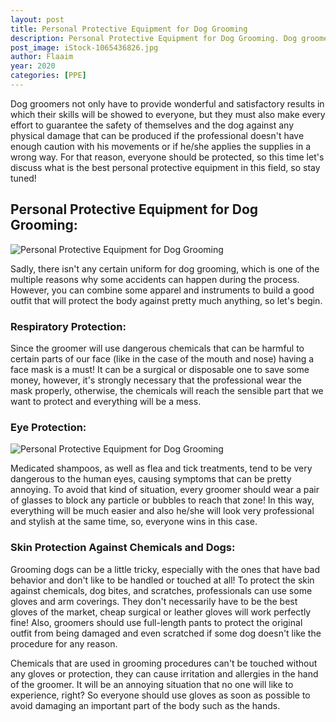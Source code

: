 ```yaml
---
layout: post
title: Personal Protective Equipment for Dog Grooming
description: Personal Protective Equipment for Dog Grooming. Dog groomers not only have to provide wonderful and satisfactory results in which their skills will be showed to everyone
post_image: iStock-1065436826.jpg
author: Flaaim
year: 2020
categories: [PPE]
---
```



Dog groomers not only have to provide wonderful and satisfactory results in which their skills will be showed to everyone, but they must also make every effort to guarantee the safety of themselves and the dog against any physical damage that can be produced if the professional doesn't have enough caution with his movements or if he/she applies the supplies in a wrong way. For that reason, everyone should be protected, so this time let's discuss what is the best personal protective equipment in this field, so stay tuned!


## Personal Protective Equipment for Dog Grooming:
![Personal Protective Equipment for Dog Grooming](https://safetyworkblog.com/assets/iStock-1065436826.jpg)

Sadly, there isn't any certain uniform for dog grooming, which is one of the multiple reasons why some accidents can happen during the process. However, you can combine some apparel and instruments to build a good outfit that will protect the body against pretty much anything, so let's begin.


### Respiratory Protection:


Since the groomer will use dangerous chemicals that can be harmful to certain parts of our face (like in the case of the mouth and nose) having a face mask is a must! It can be a surgical or disposable one to save some money, however, it's strongly necessary that the professional wear the mask properly, otherwise, the chemicals will reach the sensible part that we want to protect and everything will be a mess.


### Eye Protection:
![Personal Protective Equipment for Dog Grooming](https://safetyworkblog.com/assets/social-media-for-dogs.jpg)


Medicated shampoos, as well as flea and tick treatments, tend to be very dangerous to the human eyes, causing symptoms that can be pretty annoying. To avoid that kind of situation, every groomer should wear a pair of glasses to block any particle or bubbles to reach that zone! In this way, everything will be much easier and also he/she will look very professional and stylish at the same time, so, everyone wins in this case.


### Skin Protection Against Chemicals and Dogs:


Grooming dogs can be a little tricky, especially with the ones that have bad behavior and don't like to be handled or touched at all! To protect the skin against chemicals, dog bites, and scratches, professionals can use some gloves and arm coverings. They don't necessarily have to be the best gloves of the market, cheap surgical or leather gloves will work perfectly fine! Also, groomers should use full-length pants to protect the original outfit from being damaged and even scratched if some dog doesn't like the procedure for any reason.


Chemicals that are used in grooming procedures can't be touched without any gloves or protection, they can cause irritation and allergies in the hand of the groomer. It will be an annoying situation that no one will like to experience, right? So everyone should use gloves as soon as possible to avoid damaging an important part of the body such as the hands.




